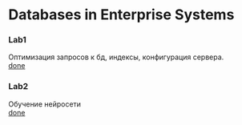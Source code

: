 # Databases in Enterprise Systems  

### Lab1
Оптимизация запросов к бд, индексы, конфигурация сервера.  
[done](https://github.com/IraMeis/db-in-enterprise-systems-2024/blob/main/lab1/lab1.md)

### Lab2  
Обучение нейросети  
[done](https://github.com/IraMeis/db-in-enterprise-systems-2024/blob/main/lab2/lab2.md)
